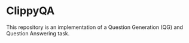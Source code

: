 # ClippyQA
This repository is an implementation of a Question Generation (QG) and Question Answering task.
